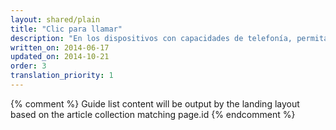 ```yaml
---
layout: shared/plain
title: "Clic para llamar"
description: "En los dispositivos con capacidades de telefonía, permita que los usuarios se comuniquen directamente con usted con solo presionar un número de teléfono. Esta función, a menudo, se conoce como clic para llamar."
written_on: 2014-06-17
updated_on: 2014-10-21
order: 3
translation_priority: 1
---
```


{% comment %}
Guide list content will be output by the landing layout based on the article collection matching page.id
{% endcomment %}
